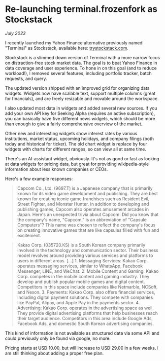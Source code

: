 # Re-launching terminal.frozenfork as Stockstack

*July 2023*

I recently launched my Yahoo Finance alternative previously named "Terminal" as Stockstack, available here: [trystockstack.com](https://www.trystockstack.com/).

Stockstack is a slimmed down version of Terminal with a more narrow focus on distraction-free stock market data. The goal is to beat Yahoo Finance in data coverage and user experience. To hone in on this goal (and to reduce workload!), I removed several features, including portfolio tracker, batch requests, and query.

The updated version shipped with an improved grid for organizing data widgets. Widgets now have scalable text, support multiple columns (great for financials), and are freely resizable and movable around the workspace.

I also updated most data in widgets and added several new sources. If you add your own API key for Seeking Alpha (requires an active subscription), you can basically have five different news widgets, which should be more than enough to give a fairly comprehensive 
overview of the market.

Other new and interesting widgets show interest rates by various institutions, market status, upcoming holidays, and company filings (both today and historical for ticker). The old chart widget is replace by four widgets with charts for different ranges, so can view all at same time.

There's an AI-assistant widget, obviously. It's not as good or fast as looking at data widgets for pricing data, but great for providing wikipedia-style information about less known companies or CEOs.

Here's a few example responses:

> Capcom Co., Ltd. (9697.T) is a Japanese company that is primarily known for its video game development and publishing. They are best known for creating iconic game franchises such as Resident Evil, Street Fighter, and Monster Hunter. In addition to developing and publishing games, Capcom also operates amusement arcades in Japan. Here's an unexpected trivia about Capcom: Did you know that the company's name, "Capcom," is an abbreviation of "Capsule Computers"? This name was chosen to reflect the company's focus on creating innovative games that are like capsules filled with fun and excitement.

> Kakao Corp. (035720.KS) is a South Korean company primarily involved in the technology and communication sector. Their business model revolves around providing various services and platforms to users in different areas. [...] 1. Messaging Services: Kakao Corp. operates messaging services, similar to WhatsApp, Facebook Messenger, LINE, and WeChat. 2. Mobile Content and Gaming: Kakao Corp. competes in the mobile content and gaming industry. They develop and publish popular mobile games and digital content. Competitors in this space include companies like Netmarble, NCSoft, and Nexon. 3. Payments: Kakao Corp. also offers financial services, including digital payment solutions. They compete with companies like PayPal, Alipay, and Apple Pay in the payments sector. 4. Advertising: Kakao Corp. operates in the advertising space as well. They provide digital advertising platforms that help businesses reach their target audience. Competitors in this area include Google Ads, Facebook Ads, and domestic South Korean advertising companies.

This kind of information is not available as structured data via some API and could previously only be found via google, no more.

Pricing starts at USD 10.00, but will increase to USD 29.00 in a few weeks. I am still thinking about adding a proper free plan.



